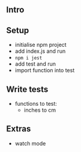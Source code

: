 ## Intro

## Setup

- initialise npm project
- add index.js and run
- `npm i jest`
- add test and run
- import function into test

## Write tests

- functions to test:
  - inches to cm

## Extras

- watch mode
